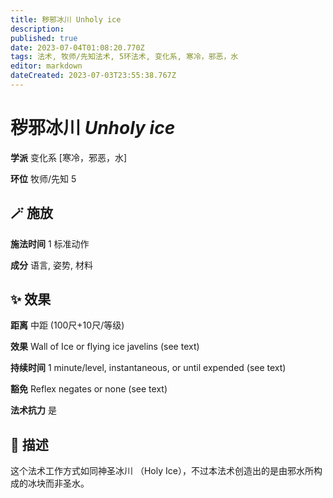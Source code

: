 ```yaml
---
title: 秽邪冰川 Unholy ice
description: 
published: true
date: 2023-07-04T01:08:20.770Z
tags: 法术, 牧师/先知法术, 5环法术, 变化系, 寒冷，邪恶，水
editor: markdown
dateCreated: 2023-07-03T23:55:38.767Z
---
```


# **秽邪冰川** *Unholy ice*

**学派** 变化系 \[寒冷，邪恶，水\] 

**环位** 牧师/先知 5

## 🪄 施放

**施法时间** 1 标准动作

**成分** 语言, 姿势, 材料

## ✨ 效果  

**距离** 中距 (100尺+10尺/等级) 

**效果** Wall of Ice or flying ice javelins (see text) 

**持续时间** 1 minute/level, instantaneous, or until expended (see text) 

**豁免** Reflex negates or none (see text)

**法术抗力** 是

## 📖 描述

这个法术工作方式如同神圣冰川 （Holy Ice），不过本法术创造出的是由邪水所构成的冰块而非圣水。
    